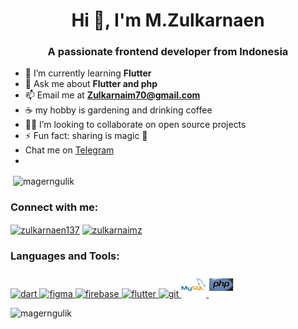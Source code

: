 <h1 align="center">Hi 👋, I'm M.Zulkarnaen</h1>
<h3 align="center">A passionate frontend developer from Indonesia</h3>

- 🌱 I’m currently learning **Flutter**
- 💬 Ask me about **Flutter and php**
- 📫 Email me at **Zulkarnaim70@gmail.com**
- ☕ my hobby is gardening and drinking coffee
- 🧑‍💻 I’m looking to collaborate on open source projects
- ⚡ Fun fact: sharing is magic 🐰
- Chat me on [Telegram](https://t.me/magerngulik)
- 
<p>&nbsp;<img align="center" src="https://github-readme-stats.vercel.app/api?username=magerngulik&show_icons=true&locale=en" alt="magerngulik" /></p>
<h3 align="left">Connect with me:</h3>
<p align="left">
<a href="https://linkedin.com/in/zulkarnaen137" target="blank"><img align="center" src="https://raw.githubusercontent.com/rahuldkjain/github-profile-readme-generator/master/src/images/icons/Social/linked-in-alt.svg" alt="zulkarnaen137" height="30" width="40" /></a>
<a href="https://instagram.com/zulkarnaimz" target="blank"><img align="center" src="https://raw.githubusercontent.com/rahuldkjain/github-profile-readme-generator/master/src/images/icons/Social/instagram.svg" alt="zulkarnaimz" height="30" width="40" /></a>
</p>

<h3 align="left">Languages and Tools:</h3>
<p align="left"> <a href="https://dart.dev" target="_blank" rel="noreferrer"> <img src="https://www.vectorlogo.zone/logos/dartlang/dartlang-icon.svg" alt="dart" width="40" height="40"/> </a> <a href="https://www.figma.com/" target="_blank" rel="noreferrer"> <img src="https://www.vectorlogo.zone/logos/figma/figma-icon.svg" alt="figma" width="40" height="40"/> </a> <a href="https://firebase.google.com/" target="_blank" rel="noreferrer"> <img src="https://www.vectorlogo.zone/logos/firebase/firebase-icon.svg" alt="firebase" width="40" height="40"/> </a> <a href="https://flutter.dev" target="_blank" rel="noreferrer"> <img src="https://www.vectorlogo.zone/logos/flutterio/flutterio-icon.svg" alt="flutter" width="40" height="40"/> </a> <a href="https://git-scm.com/" target="_blank" rel="noreferrer"> <img src="https://www.vectorlogo.zone/logos/git-scm/git-scm-icon.svg" alt="git" width="40" height="40"/> </a> <a href="https://www.mysql.com/" target="_blank" rel="noreferrer"> <img src="https://raw.githubusercontent.com/devicons/devicon/master/icons/mysql/mysql-original-wordmark.svg" alt="mysql" width="40" height="40"/> </a> <a href="https://www.php.net" target="_blank" rel="noreferrer"> <img src="https://raw.githubusercontent.com/devicons/devicon/master/icons/php/php-original.svg" alt="php" width="40" height="40"/> </a> </p>

<p><img align="left" src="https://github-readme-stats.vercel.app/api/top-langs?username=magerngulik&show_icons=true&locale=en&layout=compact" alt="magerngulik" /></p>


